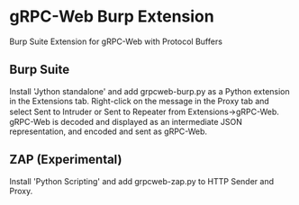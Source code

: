 # gRPC-Web Burp Extension
Burp Suite Extension for gRPC-Web with Protocol Buffers

## Burp Suite
Install 'Jython standalone' and add grpcweb-burp.py as a Python extension in the Extensions tab. Right-click on the message in the Proxy tab and select Sent to Intruder or Sent to Repeater from Extensions->gRPC-Web.　gRPC-Web is decoded and displayed as an intermediate JSON representation, and encoded and sent as gRPC-Web.

## ZAP (Experimental)
Install 'Python Scripting' and add grpcweb-zap.py to HTTP Sender and Proxy.